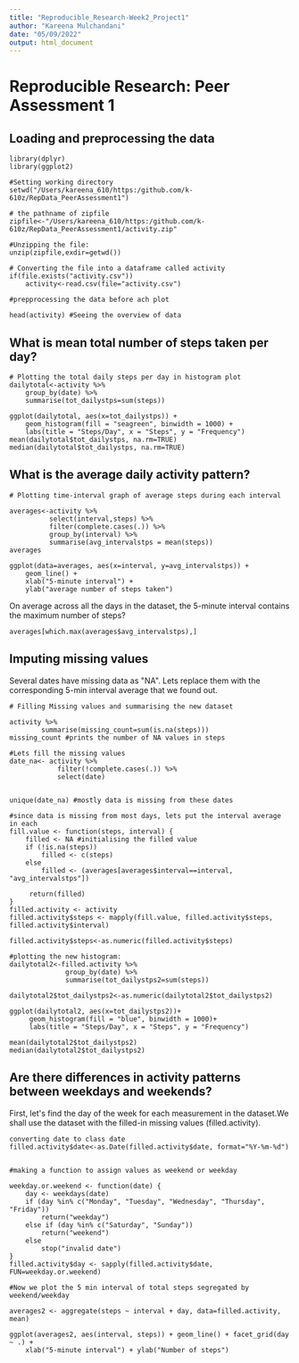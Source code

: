```yaml
---
title: "Reproducible_Research-Week2_Project1"
author: "Kareena Mulchandani"
date: "05/09/2022"
output: html_document
---
```

# Reproducible Research: Peer Assessment 1

## Loading and preprocessing the data
```{r loaddata, echo=TRUE}
library(dplyr)
library(ggplot2)

#Setting working directory
setwd("/Users/kareena_610/https:/github.com/k-610z/RepData_PeerAssessment1")

# the pathname of zipfile
zipfile<-"/Users/kareena_610/https:/github.com/k-610z/RepData_PeerAssessment1/activity.zip"

#Unzipping the file:
unzip(zipfile,exdir=getwd())

# Converting the file into a dataframe called activity
if(file.exists("activity.csv"))
    activity<-read.csv(file="activity.csv")

#prepprocessing the data before ach plot 

head(activity) #Seeing the overview of data

```
## What is mean total number of steps taken per day?
```{r}
# Plotting the total daily steps per day in histogram plot
dailytotal<-activity %>% 
    group_by(date) %>% 
    summarise(tot_dailystps=sum(steps))

ggplot(dailytotal, aes(x=tot_dailystps)) +
    geom_histogram(fill = "seagreen", binwidth = 1000) +
    labs(title = "Steps/Day", x = "Steps", y = "Frequency")
mean(dailytotal$tot_dailystps, na.rm=TRUE)
median(dailytotal$tot_dailystps, na.rm=TRUE)
```

## What is the average daily activity pattern?
```{r}
# Plotting time-interval graph of average steps during each interval

averages<-activity %>% 
          select(interval,steps) %>% 
          filter(complete.cases(.)) %>% 
          group_by(interval) %>% 
          summarise(avg_intervalstps = mean(steps))
averages

ggplot(data=averages, aes(x=interval, y=avg_intervalstps)) +
    geom_line() +
    xlab("5-minute interval") +
    ylab("average number of steps taken")
```
On average across all the days in the dataset, the 5-minute interval contains
the maximum number of steps?
```{r}
averages[which.max(averages$avg_intervalstps),]
```

## Imputing missing values

Several dates have missing data as "NA". Lets replace them with the corresponding 5-min interval average that we found out.
```{r how_many_missing}
# Filling Missing values and summarising the new dataset

activity %>% 
        summarise(missing_count=sum(is.na(steps)))
missing_count #prints the number of NA values in steps

#Lets fill the missing values 
date_na<- activity %>% 
            filter(!complete.cases(.)) %>% 
            select(date)

      
unique(date_na) #mostly data is missing from these dates

```
```{r}
#since data is missing from most days, lets put the interval average in each
fill.value <- function(steps, interval) {
    filled <- NA #initialising the filled value
    if (!is.na(steps))
        filled <- c(steps)
    else
        filled <- (averages[averages$interval==interval, "avg_intervalstps"])
   
     return(filled)
}
filled.activity <- activity
filled.activity$steps <- mapply(fill.value, filled.activity$steps, filled.activity$interval)

filled.activity$steps<-as.numeric(filled.activity$steps)

#plotting the new histogram:
dailytotal2<-filled.activity %>% 
              group_by(date) %>% 
              summarise(tot_dailystps2=sum(steps))

dailytotal2$tot_dailystps2<-as.numeric(dailytotal2$tot_dailystps2)

ggplot(dailytotal2, aes(x=tot_dailystps2))+
     geom_histogram(fill = "blue", binwidth = 1000)+
     labs(title = "Steps/Day", x = "Steps", y = "Frequency")

mean(dailytotal2$tot_dailystps2)
median(dailytotal2$tot_dailystps2)
```
## Are there differences in activity patterns between weekdays and weekends?
First, let's find the day of the week for each measurement in the dataset.We shall use the dataset with
the filled-in missing values (filled.activity).
```{r}
converting date to class date
filled.activity$date<-as.Date(filled.activity$date, format="%Y-%m-%d")


#making a function to assign values as weekend or weekday

weekday.or.weekend <- function(date) {
    day <- weekdays(date)
    if (day %in% c("Monday", "Tuesday", "Wednesday", "Thursday", "Friday"))
        return("weekday")
    else if (day %in% c("Saturday", "Sunday"))
        return("weekend")
    else
        stop("invalid date")
}
filled.activity$day <- sapply(filled.activity$date, FUN=weekday.or.weekend)

#Now we plot the 5 min interval of total steps segregated by weekend/weekday

averages2 <- aggregate(steps ~ interval + day, data=filled.activity, mean)

ggplot(averages2, aes(interval, steps)) + geom_line() + facet_grid(day ~ .) +
    xlab("5-minute interval") + ylab("Number of steps")
```


